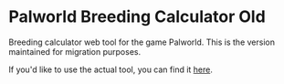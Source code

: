 # Palworld Breeding Calculator Old

Breeding calculator web tool for the game Palworld. This is the version maintained for migration purposes.

If you'd like to use the actual tool, you can find it [here](https://eldritchtools.github.io/palworld-breeding-calculator-old/).
